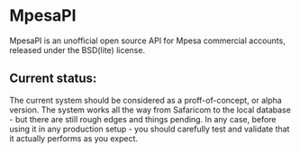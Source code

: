 MpesaPI
=======
MpesaPI is an unofficial open source API for Mpesa commercial accounts, released under the BSD(lite) license.

Current status:
---------------
The current system should be considered as a proff-of-concept, or alpha version.
The system works all the way from Safaricom to the local database - but there are still rough edges and things pending.
In any case, before using it in any production setup - you should carefully test and validate that it actually performs as you expect.
